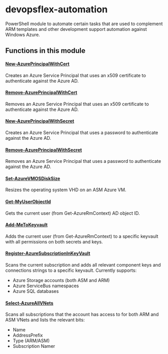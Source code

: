devopsflex-automation
=======================

PowerShell module to automate certain tasks that are used to complement ARM templates and other development support automation against Windows Azure.

## Functions in this module

#### [New-AzurePrincipalWithCert](docs/New-AzurePrincipalWithCert.md)

Creates an Azure Service Principal that uses an x509 certificate to authenticate against the Azure AD.

#### [Remove-AzurePrincipalWithCert](docs/Remove-AzurePrincipalWithCert.md)

Removes an Azure Service Principal that uses an x509 certificate to authenticate against the Azure AD.

#### [New-AzurePrincipalWithSecret](docs/New-AzurePrincipalWithSecret.md)

Creates an Azure Service Principal that uses a password to authenticate against the Azure AD.

#### [Remove-AzurePrincipalWithSecret](docs/Remove-AzurePrincipalWithSecret.md)

Removes an Azure Service Principal that uses a password to authenticate against the Azure AD.

#### [Set-AzureVMOSDiskSize](docs/Set-AzureVMOSDiskSize.md)

Resizes the operating system VHD on an ASM Azure VM.

#### [Get-MyUserObjectId](docs/Get-MyUserObjectId.md)

Gets the current user (from Get-AzureRmContext) AD object ID.

#### [Add-MeToKeyvault](docs/Add-MeToKeyvault.md)

Adds the current user (from Get-AzureRmContext) to a specific keyvault with all permissions on both secrets and keys.

#### [Register-AzureSubscriptionInKeyVault](docs/Register-AzureSubscriptionInKeyVault.md)

Scans the current subscription and adds all relevant component keys and connections strings to a specific keyvault.
Currently supports:

- Azure Storage accounts (both ASM and ARM)
- Azure ServiceBus namespaces
- Azure SQL databases

#### [Select-AzureAllVNets](docs/Select-AzureAllVNets.md)

Scans all subscriptions that the account has access to for both ARM and ASM VNets and lists the relevant bits:

- Name
- AddressPrefix
- Type (ARM/ASM)
- Subscription Namer